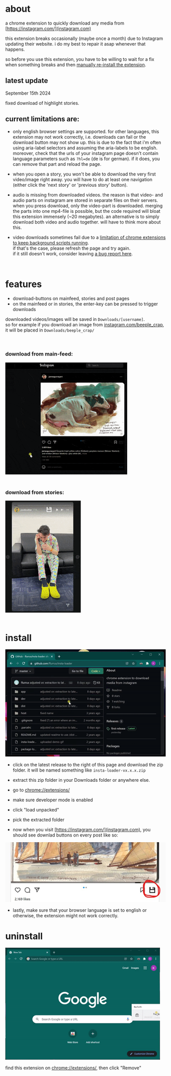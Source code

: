 
# about  

a chrome extension to quickly download any media from [https://instagram.com/](instagram.com)  

this extension breaks occasionally (maybe once a month) due to Instagram updating their website. i do my best to repair it asap whenever that happens.  

so before you use this extension, you have to be willing to wait for a fix when something breaks and then [manually re-install the extension](#install).



## latest update

September 15th 2024

fixed download of highlight stories.



## current limitations are:  

- only english browser settings are supported. for other languages, this extension may not work correctly, i.e. downloads can fail or the download button may not show up.
  this is due to the fact that i'm often using aria-label selectors and assuming the aria-labels to be english.  
  moreover, check that the urls of your instagram page doesn't contain language parameters such as `?hl=de` (de is for german). if it does, you can remove that part and reload the page.

- when you open a story, you won't be able to download the very first video/image right away. you will have to do at least one navigation (either click the 'next story' or 'previous story' button).  

- audio is missing from downloaded videos. the reason is that video- and audio parts on instagram are stored in separate files on their servers. when you press download, only the video-part is downloaded. merging the parts into one mp4-file is possible, but the code required will bloat this extension immensely (~20 megabytes). an alternative is to simply download both video and audio together. will have to think more about this.

- video downloads sometimes fail due to a [limitation of chrome extensions to keep background scripts running](https://github.com/flurrux/insta-loader/issues/24#issuecomment-1159406256).  
if that's the case, please refresh the page and try again.  
if it still doesn't work, consider leaving [a bug report here](https://github.com/flurrux/insta-loader/issues?q=is%3Aissue+is%3Aopen+sort%3Aupdated-desc).  


&nbsp;


# features  

- download-buttons on mainfeed, stories and post pages  
- on the mainfeed or in stories, the enter-key can be pressed to trigger downloads


downloaded videos/images will be saved in `Downloads/[username]`.  
so for example if you download an image from [instagram.com/beeple_crap](https://www.instagram.com/beeple_crap/), it will be placed in `Downloads/beeple_crap/`


<div style="height: 20px;"></div>

### download from main-feed:  

<img src="./demo/mainfeed-download.gif" style="max-height: 350px;" />

<div style="height: 20px;"></div>

### download from stories:  

<img src="./demo/story-download.gif" style="max-height: 350px;" />

<div style="height: 20px;"></div>

# install

<img src="./demo/install.gif" style="max-height: 350px;" />

- click on the latest release to the right of this page and download the zip folder. it will be named something like `insta-loader-vx.x.x.zip`

- extract this zip folder in your Downloads folder or anywhere else.

- go to [chrome://extensions/](chrome://extensions/)

- make sure developer mode is enabled

- click "load unpacked"

- pick the extracted folder
  
- now when you visit [https://instagram.com/](instagram.com), you should see downlad buttons on every post like so:  

![](./demo/download-button-on-main-feed.jpg)

- lastly, make sure that your browser language is set to english or otherwise, the extension might not work correctly.


# uninstall

<img src="./demo/uninstall.gif" style="max-height: 350px;" />

find this extension on [chrome://extensions/](chrome://extensions/), then click "Remove"